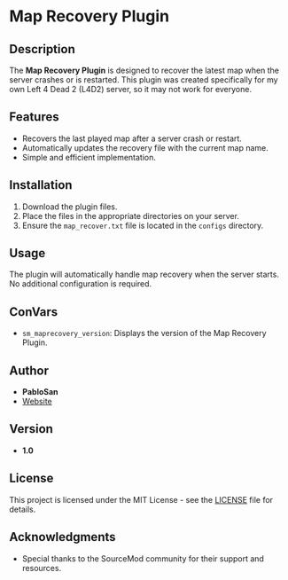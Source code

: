 # Map Recovery Plugin

## Description
The **Map Recovery Plugin** is designed to recover the latest map when the server crashes or is restarted. This plugin was created specifically for my own Left 4 Dead 2 (L4D2) server, so it may not work for everyone.

## Features
- Recovers the last played map after a server crash or restart.
- Automatically updates the recovery file with the current map name.
- Simple and efficient implementation.

## Installation
1. Download the plugin files.
2. Place the files in the appropriate directories on your server.
3. Ensure the `map_recover.txt` file is located in the `configs` directory.

## Usage
The plugin will automatically handle map recovery when the server starts. No additional configuration is required.

## ConVars
- `sm_maprecovery_version`: Displays the version of the Map Recovery Plugin.

## Author
- **PabloSan**
- [Website](http://www.pablosan.dev)

## Version
- **1.0**

## License
This project is licensed under the MIT License - see the [LICENSE](LICENSE) file for details.

## Acknowledgments
- Special thanks to the SourceMod community for their support and resources.
